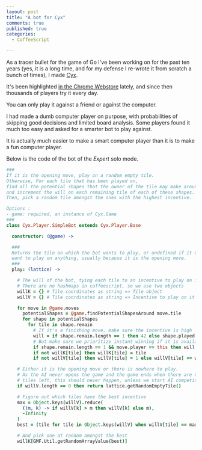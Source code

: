 ```yaml
---
layout: post
title: "A bot for Cyx"
comments: true
published: true
categories:
  - CoffeeScript

---
```


As a tracer bullet for the game of Go I've been working on for the past ten
years (yes, it is a long time, and for my defense I re-wrote it from scratch a
bunch of times), I made [Cyx](http://antoine.goutenoir.com/games/cyx).

It's been highlighted [in the Chrome Webstore](https://chrome.google.com/webstore/detail/cyx/gppkphoaidmofdbcdnhlmanhgodbfmnj) lately,
and since then thousands of players try it every day.

You can only play it against a friend or against the computer.

I had made a dumb computer player on purpose, with probabilities of skipping good decisions and limited board analysis.
Some players found it much too easy and asked for a smarter bot to play against.

It is actually much easier to make a smart computer player than it is to make a fun computer player.

Below is the code of the bot of the _Expert_ solo mode.

``` coffeescript
###
If it is the opening move, play on a random empty tile.
Otherwise, For each tile that has been played on,
find all the potential shapes that the owner of the tile may make around it
and increment the will on each remaining tile of each of these shapes.
Then, pick a random tile amongst the ones with the highest incentive.

Options :
- game: required, an instance of Cyx.Game
###
class Cyx.Player.SimpleBot extends Cyx.Player.Base

  constructor: (@game) ->

  ###
  Returns the tile on which the bot wants to play, or undefined if it does not
  want to play on anything, usually because it is the opening move.
  ###
  play: (lattice) ->

    # The will of the bot, tying each tile to an incentive to play on it
    # There are no hashmaps in coffeescript, so we use two objects
    willK = {} # Tile coordinates as string => Tile object
    willV = {} # Tile coordinates as string => Incentive to play on it (int)

    for move in @game.moves
      potentialShapes = @game.findPotentialShapesAround move.tile
      for shape in potentialShapes
        for tile in shape.remain
          # If it's a finishing move, make sure the incentive is high
          will = if shape.remain.length == 1 then 42 else shape.played.length
          # But make sure we prioritize instant winning if it is available
          if shape.remain.length == 1 && move.player == this then will *= 2
          if not willK[tile] then willK[tile] = tile
          if not willV[tile] then willV[tile] = 1 else willV[tile] += will

    # Either it is the opening move or there is nowhere to play.
    # As the AI never opens the game and the game ends when there are no free
    # tiles left, this should never happen, unless we start AI competitions.
    if willV.length == 0 then return lattice.getRandomEmptyTile()

    # Figure out which tiles have the best incentive
    max = Object.keys(willV).reduce(
      ((m, k) -> if willV[k] > m then willV[k] else m),
      -Infinity
    )
    best = (tile for tile in Object.keys(willV) when willV[tile] == max)

    # And pick one at random amongst the best
    willK[GMF.Util.getRandomArrayValue(best)]
```


